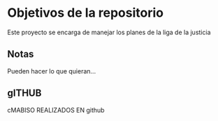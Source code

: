 # Objetivos de la repositorio

Este proyecto se encarga de manejar los planes de la liga de la justicia


## Notas
Pueden hacer lo que quieran...

## gITHUB
cMABISO REALIZADOS EN github
